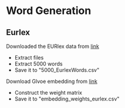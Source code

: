 # Word Generation

## Eurlex

Downloaded the EURlex data from [link](http://sourceforge.net/projects/mulan/files/datasets/eurlex-eurovoc-descriptors.rar)

- Extract files
- Extract 5000 words
- Save it to "5000_EurlexWords.csv"

Download Glvoe embedding from [link](http://nlp.stanford.edu/data/wordvecs/glove.6B.zip)

- Construct the weight matrix
- Save it to "embedding_weights_eurlex.csv"

